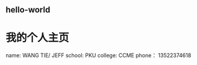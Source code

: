 ## hello-world
<html>
<body>
<h1>我的个人主页</h1>
name: WANG TIE/ JEFF
school: PKU 
college: CCME
phone： 13522374618

</body>
</html>


